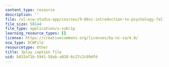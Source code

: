 ```yaml
---
content_type: resource
description: ''
file: /ol-ocw-studio-app/courses/9-00sc-introduction-to-psychology-fall-2011/b833af1b594158aba0286c27c2c09dfd_yBYebcVw8Zk.vtt
file_size: 58144
file_type: application/x-subrip
learning_resource_types: []
license: https://creativecommons.org/licenses/by-nc-sa/4.0/
ocw_type: OCWFile
resourcetype: Other
title: 3play caption file
uid: b833af1b-5941-58ab-a028-6c27c2c09dfd
---
```

